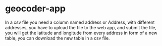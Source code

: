 # geocoder-app
In a csv file you need a column named address or Address, with different addresses, you have to upload the file to the web app, and submit the file,
you will get the latitude and longitude from every address in form of a new table, you can download the new table in a csv file.
